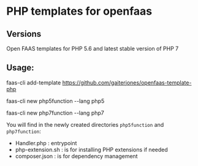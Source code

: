 # PHP templates for openfaas

## Versions
Open FAAS templates for PHP 5.6 and latest stable version of PHP 7

## Usage:

faas-cli add-template https://github.com/gaiterjones/openfaas-template-php

faas-cli new php5function --lang php5

faas-cli new php7function --lang php7


You will find in the newly created directories `php5function` and `php7function`:

- Handler.php : entrypoint
- php-extension.sh : is for installing PHP extensions if needed
- composer.json : is for dependency management
